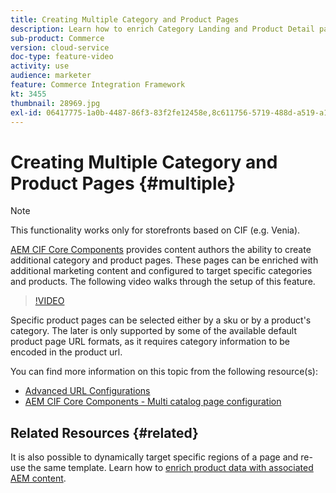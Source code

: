 ```yaml
---
title: Creating Multiple Category and Product Pages
description: Learn how to enrich Category Landing and Product Detail pages with targeted marketing content.
sub-product: Commerce
version: cloud-service
doc-type: feature-video
activity: use
audience: marketer
feature: Commerce Integration Framework
kt: 3455
thumbnail: 28969.jpg
exl-id: 06417775-1a0b-4487-86f3-83f2fe12458e,8c611756-5719-488d-a519-a12c5c90c614
---
```

# Creating Multiple Category and Product Pages {#multiple}

>[!NOTE]
>
> This functionality works only for storefronts based on CIF (e.g. Venia).

[AEM CIF Core Components](https://github.com/adobe/aem-core-cif-components) provides content authors the ability to create additional category and product pages. These pages can be enriched with additional marketing content and configured to target specific categories and products. The following video walks through the setup of this feature.

>[!VIDEO](https://video.tv.adobe.com/v/28969/?quality=12)

Specific product pages can be selected either by a sku or by a product's category. The later is only supported by some of the available default product page URL formats, as it requires category information to be encoded in the product url.

You can find more information on this topic from the following resource(s):

- [Advanced URL Configurations](../configuring/advanced-url-configuration.md)
- [AEM CIF Core Components - Multi catalog page configuration](https://github.com/adobe/aem-core-cif-components/wiki/configuration#multi-catalog-page-template-configuration)

## Related Resources {#related}

It is also possible to dynamically target specific regions of a page and re-use the same template. Learn how to [enrich product data with associated AEM content](./enrich-product-associated-content.md).
